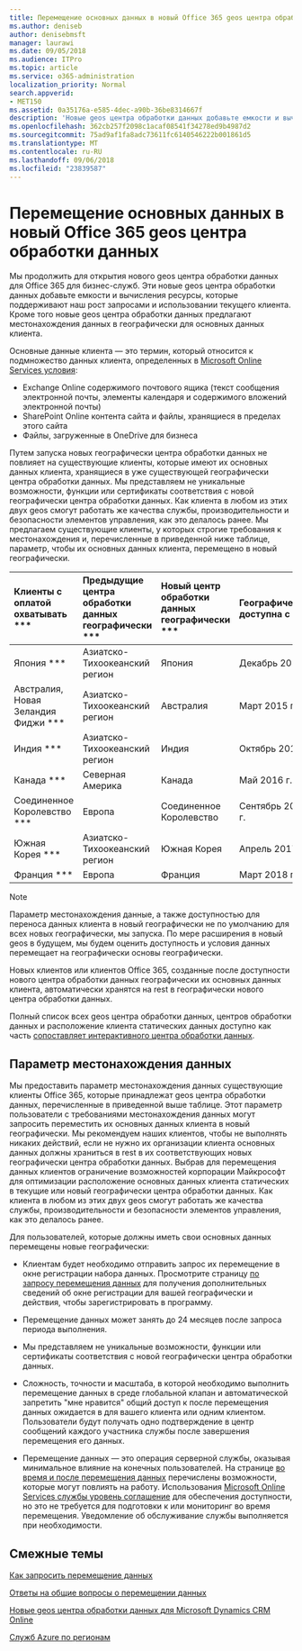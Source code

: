 ```yaml
---
title: Перемещение основных данных в новый Office 365 geos центра обработки данных
ms.author: deniseb
author: denisebmsft
manager: laurawi
ms.date: 09/05/2018
ms.audience: ITPro
ms.topic: article
ms.service: o365-administration
localization_priority: Normal
search.appverid:
- MET150
ms.assetid: 0a35176a-e585-4dec-a90b-36be8314667f
description: 'Новые geos центра обработки данных добавьте емкости и вычисления ресурсы, которые поддерживают наш рост запросами и использовании текущего клиента. Кроме того новые geos центра обработки данных предлагают местонахождения данных в географически для основных данных клиента. Основных данных клиентов — это термин, который относится к подмножество данных клиента, определенных в условия соглашения Microsoft Online Services: содержимое и файлы узла Exchange Online содержимого почтового ящика (текст сообщения электронной почты, элементы календаря и содержимого вложений электронной почты) и SharePoint Online сохраненных в пределах этого сайта и отправки файлов в OneDrive для бизнеса.'
ms.openlocfilehash: 362cb257f2098c1acaf08541f34278ed9b4987d2
ms.sourcegitcommit: 75ad9af1fa8adc73611fc6140546222b001861d5
ms.translationtype: MT
ms.contentlocale: ru-RU
ms.lasthandoff: 09/06/2018
ms.locfileid: "23839587"
---
```

# <a name="moving-core-data-to-new-office-365-datacenter-geos"></a>Перемещение основных данных в новый Office 365 geos центра обработки данных

Мы продолжить для открытия нового geos центра обработки данных для Office 365 для бизнес-служб. Эти новые geos центра обработки данных добавьте емкости и вычисления ресурсы, которые поддерживают наш рост запросами и использовании текущего клиента. Кроме того новые geos центра обработки данных предлагают местонахождения данных в географически для основных данных клиента. 

Основные данные клиента — это термин, который относится к подмножество данных клиента, определенных в [Microsoft Online Services условия](https://go.microsoft.com/fwlink/p/?LinkID=249048): 
- Exchange Online содержимого почтового ящика (текст сообщения электронной почты, элементы календаря и содержимого вложений электронной почты)
- SharePoint Online контента сайта и файлы, хранящиеся в пределах этого сайта
- Файлы, загруженные в OneDrive для бизнеса 
  
Путем запуска новых географически центра обработки данных не повлияет на существующие клиенты, которые имеют их основных данных клиента, хранящиеся в уже существующей географически центра обработки данных. Мы представляем не уникальные возможности, функции или сертификаты соответствия с новой географически центра обработки данных. Как клиента в любом из этих двух geos смогут работать же качества службы, производительности и безопасности элементов управления, как это делалось ранее. Мы предлагаем существующие клиенты, у которых строгие требования к местонахождения и, перечисленные в приведенной ниже таблице, параметр, чтобы их основных данных клиента, перемещено в новый географически.
  
|Клиенты с оплатой охватывать ***|Предыдущие центра обработки данных географически ***|Новый центр обработки данных географически ***|Географическая доступна с ***|
|:-----|:-----|:-----|:-----|
|Япония ***| Азиатско-Тихоокеанский регион | Япония | Декабрь 2014 г. |
|Австралия, Новая Зеландия Фиджи ***| Азиатско-Тихоокеанский регион | Австралия | Март 2015 г. |
|Индия ***| Азиатско-Тихоокеанский регион | Индия | Октябрь 2015 г. |
|Канада ***| Северная Америка | Канада | Май 2016 г. |
|Соединенное Королевство ***| Европа | Соединенное Королевство | Сентябрь 2016 г. |
|Южная Корея ***| Азиатско-Тихоокеанский регион | Южная Корея | Апрель 2017 г. |
|Франция ***| Европа | Франция | Март 2018 г. |
   
> [!NOTE]
> Параметр местонахождения данные, а также доступностью для переноса данных клиента в новый географически не по умолчанию для всех новых географически, мы запуска. По мере расширения в новый geos в будущем, мы будем оценить доступность и условия данных перемещает на географически основы географически. 
  
Новых клиентов или клиентов Office 365, созданные после доступности нового центра обработки данных географически их основных данных клиента, автоматически хранятся на rest в географически нового центра обработки данных.
  
Полный список всех geos центра обработки данных, центров обработки данных и расположение клиента статических данных доступно как часть [сопоставляет интерактивного центра обработки данных](https://aka.ms/dcmaps). 
  
## <a name="data-residency-option"></a>Параметр местонахождения данных

Мы предоставить параметр местонахождения данных существующие клиенты Office 365, которые принадлежат geos центра обработки данных, перечисленные в приведенной выше таблице. Этот параметр пользователи с требованиями местонахождения данных могут запросить переместить их основных данных клиента в новый географически. Мы рекомендуем наших клиентов, чтобы не выполнять никаких действий, если не нужно их организации клиента основных данных должны храниться в rest в их соответствующих новых географически центра обработки данных. Выбрав для перемещения данных клиентов ограничение возможностей корпорации Майкрософт для оптимизации расположение основных данных клиента статических в текущие или новый географически центра обработки данных. Как клиента в любом из этих двух geos смогут работать же качества службы, производительности и безопасности элементов управления, как это делалось ранее.
  
Для пользователей, которые должны иметь свои основных данных перемещены новые географически:
  
- Клиентам будет необходимо отправить запрос их перемещение в окне регистрации набора данных. Просмотрите страницу [по запросу перемещения данных](request-your-data-move.md) для получения дополнительных сведений об окне регистрации для вашей географически и действия, чтобы зарегистрировать в программу. 
    
- Перемещение данных может занять до 24 месяцев после запроса периода выполнения.
    
- Мы представляем не уникальные возможности, функции или сертификаты соответствия с новой географически центра обработки данных.
    
- Сложность, точности и масштаба, в которой необходимо выполнить перемещение данных в среде глобальной клапан и автоматической запретить "мне нравится" общий доступ к после перемещения данных ожидается в для вашего клиента или одним клиентом. Пользователи будут получать одно подтверждение в центр сообщений каждого участника службы после завершения перемещения его данных. 
    
- Перемещение данных — это операция серверной службы, оказывая минимальное влияние на конечных пользователей. На странице [во время и после перемещения данных](during-and-after-your-data-move.md) перечислены возможности, которые могут повлиять на работу. Использования [Microsoft Online Services службы уровень соглашение](https://go.microsoft.com/fwlink/p/?LinkId=523897) для обеспечения доступности, но это не требуется для подготовки к или мониторинг во время перемещения. Уведомление об обслуживание службы выполняется при необходимости. 
    
## <a name="related-topics"></a>Смежные темы 
 
[Как запросить перемещение данных](request-your-data-move.md)
    
[Ответы на общие вопросы о перемещении данных](data-move-faq.md)
  
[Новые geos центра обработки данных для Microsoft Dynamics CRM Online](https://go.microsoft.com/fwlink/p/?Linkid=615924)
  
[Служб Azure по регионам](https://azure.microsoft.com/en-us/regions/)
  

